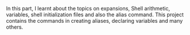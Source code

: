 In this part, I learnt about the topics on expansions, Shell arithmetic, variables, shell initialization files and also the alias command. This project contains the commands in creating aliases, declaring variables and many others.
